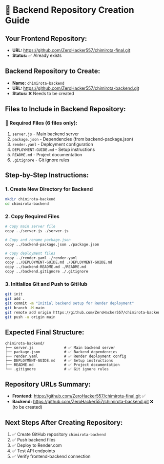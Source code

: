 # 🚀 Backend Repository Creation Guide

## Your Frontend Repository:
- **URL:** https://github.com/ZeroHacker557/chimirota-final.git
- **Status:** ✅ Already exists

## Backend Repository to Create:
- **Name:** `chimirota-backend`
- **URL:** https://github.com/ZeroHacker557/chimirota-backend.git
- **Status:** ❌ Needs to be created

## Files to Include in Backend Repository:

### 📁 Required Files (6 files only):
1. `server.js` - Main backend server
2. `package.json` - Dependencies (from backend-package.json)
3. `render.yaml` - Deployment configuration
4. `DEPLOYMENT-GUIDE.md` - Setup instructions
5. `README.md` - Project documentation
6. `.gitignore` - Git ignore rules

## Step-by-Step Instructions:

### 1. Create New Directory for Backend
```bash
mkdir chimirota-backend
cd chimirota-backend
```

### 2. Copy Required Files
```bash
# Copy main server file
copy ../server.js ./server.js

# Copy and rename package.json
copy ../backend-package.json ./package.json

# Copy deployment files
copy ../render.yaml ./render.yaml
copy ../DEPLOYMENT-GUIDE.md ./DEPLOYMENT-GUIDE.md
copy ../backend-README.md ./README.md
copy ../backend.gitignore ./.gitignore
```

### 3. Initialize Git and Push to GitHub
```bash
git init
git add .
git commit -m "Initial backend setup for Render deployment"
git branch -M main
git remote add origin https://github.com/ZeroHacker557/chimirota-backend.git
git push -u origin main
```

## Expected Final Structure:
```
chimirota-backend/
├── server.js              # ✅ Main backend server
├── package.json           # ✅ Backend dependencies
├── render.yaml            # ✅ Render deployment config
├── DEPLOYMENT-GUIDE.md    # ✅ Setup instructions
├── README.md              # ✅ Project documentation
└── .gitignore             # ✅ Git ignore rules
```

## Repository URLs Summary:
- **Frontend:** https://github.com/ZeroHacker557/chimirota-final.git ✅
- **Backend:** https://github.com/ZeroHacker557/chimirota-backend.git ❌ (to be created)

## Next Steps After Creating Repository:
1. ✅ Create GitHub repository `chimirota-backend`
2. ✅ Push backend files
3. ✅ Deploy to Render.com
4. ✅ Test API endpoints
5. ✅ Verify frontend-backend connection